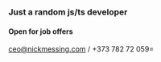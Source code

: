 ### Just a random js/ts developer

#### Open for job offers

ceo@nickmessing.com / +373 782 72 059=
